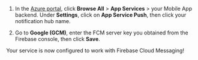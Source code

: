 
1. In the [Azure portal](https://portal.azure.com/), click **Browse All** > **App Services** > your Mobile App backend. Under **Settings**, click on **App Service Push**, then click your notification hub name.

2. Go to **Google (GCM)**, enter the FCM server key you obtained from the Firebase console, then click **Save**.

Your service is now configured to work with Firebase Cloud Messaging!

<!-- URLs. -->

<!-- images -->
